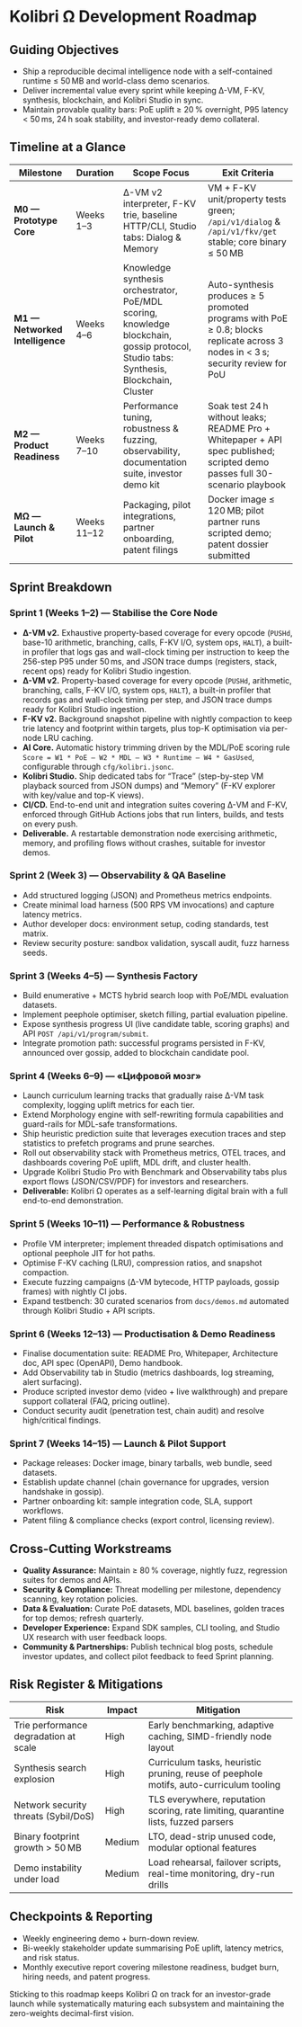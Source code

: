 <!-- Copyright (c) 2025 Кочуров Владислав Евгеньевич -->

# Kolibri Ω Development Roadmap

## Guiding Objectives
- Ship a reproducible decimal intelligence node with a self-contained runtime ≤ 50 MB and world-class demo scenarios.
- Deliver incremental value every sprint while keeping Δ-VM, F-KV, synthesis, blockchain, and Kolibri Studio in sync.
- Maintain provable quality bars: PoE uplift ≥ 20 % overnight, P95 latency < 50 ms, 24 h soak stability, and investor-ready demo collateral.

## Timeline at a Glance
| Milestone | Duration | Scope Focus | Exit Criteria |
|-----------|----------|-------------|---------------|
| **M0 — Prototype Core** | Weeks 1–3 | Δ-VM v2 interpreter, F-KV trie, baseline HTTP/CLI, Studio tabs: Dialog & Memory | VM + F-KV unit/property tests green; `/api/v1/dialog` & `/api/v1/fkv/get` stable; core binary ≤ 50 MB |
| **M1 — Networked Intelligence** | Weeks 4–6 | Knowledge synthesis orchestrator, PoE/MDL scoring, knowledge blockchain, gossip protocol, Studio tabs: Synthesis, Blockchain, Cluster | Auto-synthesis produces ≥ 5 promoted programs with PoE ≥ 0.8; blocks replicate across 3 nodes in < 3 s; security review for PoU |
| **M2 — Product Readiness** | Weeks 7–10 | Performance tuning, robustness & fuzzing, observability, documentation suite, investor demo kit | Soak test 24 h without leaks; README Pro + Whitepaper + API spec published; scripted demo passes full 30-scenario playbook |
| **MΩ — Launch & Pilot** | Weeks 11–12 | Packaging, pilot integrations, partner onboarding, patent filings | Docker image ≤ 120 MB; pilot partner runs scripted demo; patent dossier submitted |

## Sprint Breakdown

### Sprint 1 (Weeks 1–2) — Stabilise the Core Node

- **Δ-VM v2.** Exhaustive property-based coverage for every opcode (`PUSHd`, base-10 arithmetic, branching, calls, F-KV I/O, system ops, `HALT`), a built-in profiler that logs gas and wall-clock timing per instruction to keep the 256-step P95 under 50 ms, and JSON trace dumps (registers, stack, recent ops) ready for Kolibri Studio ingestion.
- **Δ-VM v2.** Property-based coverage for every opcode (`PUSHd`, arithmetic, branching, calls, F-KV I/O, system ops, `HALT`), a built-in profiler that records gas and wall-clock timing per step, and JSON trace dumps ready for Kolibri Studio ingestion.
- **F-KV v2.** Background snapshot pipeline with nightly compaction to keep trie latency and footprint within targets, plus top-K optimisation via per-node LRU caching.
- **AI Core.** Automatic history trimming driven by the MDL/PoE scoring rule `Score = W1 * PoE – W2 * MDL – W3 * Runtime – W4 * GasUsed`, configurable through `cfg/kolibri.jsonc`.
- **Kolibri Studio.** Ship dedicated tabs for “Trace” (step-by-step VM playback sourced from JSON dumps) and “Memory” (F-KV explorer with key/value and top-K views).
- **CI/CD.** End-to-end unit and integration suites covering Δ-VM and F-KV, enforced through GitHub Actions jobs that run linters, builds, and tests on every push.
- **Deliverable.** A restartable demonstration node exercising arithmetic, memory, and profiling flows without crashes, suitable for investor demos.

### Sprint 2 (Week 3) — Observability & QA Baseline
- Add structured logging (JSON) and Prometheus metrics endpoints.
- Create minimal load harness (500 RPS VM invocations) and capture latency metrics.
- Author developer docs: environment setup, coding standards, test matrix.
- Review security posture: sandbox validation, syscall audit, fuzz harness seeds.

### Sprint 3 (Weeks 4–5) — Synthesis Factory
- Build enumerative + MCTS hybrid search loop with PoE/MDL evaluation datasets.
- Implement peephole optimiser, sketch filling, partial evaluation pipeline.
- Expose synthesis progress UI (live candidate table, scoring graphs) and API `POST /api/v1/program/submit`.
- Integrate promotion path: successful programs persisted in F-KV, announced over gossip, added to blockchain candidate pool.

### Sprint 4 (Weeks 6–9) — «Цифровой мозг»
- Launch curriculum learning tracks that gradually raise Δ-VM task complexity, logging uplift metrics for each tier.
- Extend Morphology engine with self-rewriting formula capabilities and guard-rails for MDL-safe transformations.
- Ship heuristic prediction suite that leverages execution traces and step statistics to prefetch programs and prune searches.
- Roll out observability stack with Prometheus metrics, OTEL traces, and dashboards covering PoE uplift, MDL drift, and cluster health.
- Upgrade Kolibri Studio Pro with Benchmark and Observability tabs plus export flows (JSON/CSV/PDF) for investors and researchers.
- **Deliverable:** Kolibri Ω operates as a self-learning digital brain with a full end-to-end demonstration.

### Sprint 5 (Weeks 10–11) — Performance & Robustness
- Profile VM interpreter; implement threaded dispatch optimisations and optional peephole JIT for hot paths.
- Optimise F-KV caching (LRU), compression ratios, and snapshot compaction.
- Execute fuzzing campaigns (Δ-VM bytecode, HTTP payloads, gossip frames) with nightly CI jobs.
- Expand testbench: 30 curated scenarios from `docs/demos.md` automated through Kolibri Studio + API scripts.

### Sprint 6 (Weeks 12–13) — Productisation & Demo Readiness
- Finalise documentation suite: README Pro, Whitepaper, Architecture doc, API spec (OpenAPI), Demo handbook.
- Add Observability tab in Studio (metrics dashboards, log streaming, alert surfacing).
- Produce scripted investor demo (video + live walkthrough) and prepare support collateral (FAQ, pricing outline).
- Conduct security audit (penetration test, chain audit) and resolve high/critical findings.

### Sprint 7 (Weeks 14–15) — Launch & Pilot Support
- Package releases: Docker image, binary tarballs, web bundle, seed datasets.
- Establish update channel (chain governance for upgrades, version handshake in gossip).
- Partner onboarding kit: sample integration code, SLA, support workflows.
- Patent filing & compliance checks (export control, licensing review).

## Cross-Cutting Workstreams
- **Quality Assurance:** Maintain ≥ 80 % coverage, nightly fuzz, regression suites for demos and APIs.
- **Security & Compliance:** Threat modelling per milestone, dependency scanning, key rotation policies.
- **Data & Evaluation:** Curate PoE datasets, MDL baselines, golden traces for top demos; refresh quarterly.
- **Developer Experience:** Expand SDK samples, CLI tooling, and Studio UX research with user feedback loops.
- **Community & Partnerships:** Publish technical blog posts, schedule investor updates, and collect pilot feedback to feed Sprint planning.

## Risk Register & Mitigations
| Risk | Impact | Mitigation |
|------|--------|------------|
| Trie performance degradation at scale | High | Early benchmarking, adaptive caching, SIMD-friendly node layout |
| Synthesis search explosion | High | Curriculum tasks, heuristic pruning, reuse of peephole motifs, auto-curriculum tooling |
| Network security threats (Sybil/DoS) | High | TLS everywhere, reputation scoring, rate limiting, quarantine lists, fuzzed parsers |
| Binary footprint growth > 50 MB | Medium | LTO, dead-strip unused code, modular optional features |
| Demo instability under load | Medium | Load rehearsal, failover scripts, real-time monitoring, dry-run drills |

## Checkpoints & Reporting
- Weekly engineering demo + burn-down review.
- Bi-weekly stakeholder update summarising PoE uplift, latency metrics, and risk status.
- Monthly executive report covering milestone readiness, budget burn, hiring needs, and patent progress.

Sticking to this roadmap keeps Kolibri Ω on track for an investor-grade launch while systematically maturing each subsystem and maintaining the zero-weights decimal-first vision.
